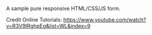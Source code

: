 A sample pure responsive HTML/CSS/JS form.

Credit Online Tutorials: https://www.youtube.com/watch?v=R3V9IRghpEg&list=WL&index=9